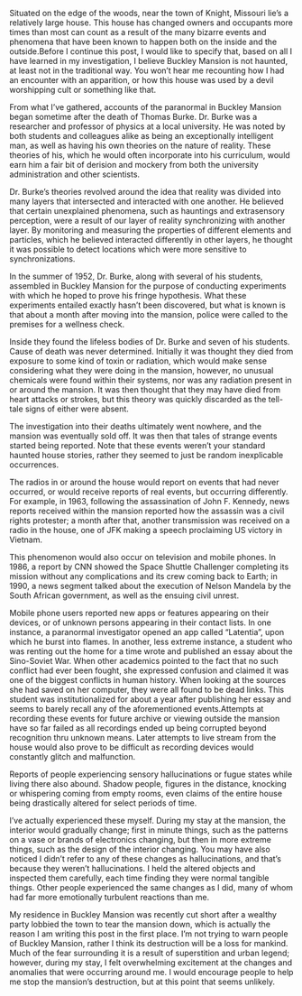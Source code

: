 Situated on the edge of the woods, near the town of Knight, Missouri lie’s a relatively large house. This house has changed owners and occupants more times than most can count as a result of the many bizarre events and phenomena that have been known to happen both on the inside and the outside.Before I continue this post, I would like to specify that, based on all I have learned in my investigation, I believe Buckley Mansion is not haunted, at least not in the traditional way. You won’t hear me recounting how I had an encounter with an apparition, or how this house was used by a devil worshipping cult or something like that.

From what I’ve gathered, accounts of the paranormal in Buckley Mansion began sometime after the death of Thomas Burke. Dr. Burke was a researcher and professor of physics at a local university. He was noted by both students and colleagues alike as being an exceptionally intelligent man, as well as having his own theories on the nature of reality. These theories of his, which he would often incorporate into his curriculum, would earn him a fair bit of derision and mockery from both the university administration and other scientists.

Dr. Burke’s theories revolved around the idea that reality was divided into many layers that intersected and interacted with one another. He believed that certain unexplained phenomena, such as hauntings and extrasensory perception, were a result of our layer of reality synchronizing with another layer. By monitoring and measuring the properties of different elements and particles, which he believed interacted differently in other layers, he thought it was possible to detect locations which were more sensitive to synchronizations.

In the summer of 1952, Dr. Burke, along with several of his students, assembled in Buckley Mansion for the purpose of conducting experiments with which he hoped to prove his fringe hypothesis. What these experiments entailed exactly hasn’t been discovered, but what is known is that about a month after moving into the mansion, police were called to the premises for a wellness check.

Inside they found the lifeless bodies of Dr. Burke and seven of his students. Cause of death was never determined. Initially it was thought they died from exposure to some kind of toxin or radiation, which would make sense considering what they were doing in the mansion, however, no unusual chemicals were found within their systems, nor was any radiation present in or around the mansion. It was then thought that they may have died from heart attacks or strokes, but this theory was quickly discarded as the tell-tale signs of either were absent.

The investigation into their deaths ultimately went nowhere, and the mansion was eventually sold off. It was then that tales of strange events started being reported. Note that these events weren’t your standard haunted house stories, rather they seemed to just be random inexplicable occurrences.

The radios in or around the house would report on events that had never occurred, or would receive reports of real events, but occurring differently. For example, in 1963, following the assassination of John F. Kennedy, news reports received within the mansion reported how the assassin was a civil rights protester; a month after that, another transmission was received on a radio in the house, one of JFK making a speech proclaiming US victory in Vietnam.

This phenomenon would also occur on television and mobile phones. In 1986, a report by CNN showed the Space Shuttle Challenger completing its mission without any complications and its crew coming back to Earth; in 1990, a news segment talked about the execution of Nelson Mandela by the South African government, as well as the ensuing civil unrest.

Mobile phone users reported new apps or features appearing on their devices, or of unknown persons appearing in their contact lists. In one instance, a paranormal investigator opened an app called “Latentia”, upon which he burst into flames. In another, less extreme instance, a student who was renting out the home for a time wrote and published an essay about the Sino-Soviet War. When other academics pointed to the fact that no such conflict had ever been fought, she expressed confusion and claimed it was one of the biggest conflicts in human history. When looking at the sources she had saved on her computer, they were all found to be dead links. This student was institutionalized for about a year after publishing her essay and seems to barely recall any of the aforementioned events.Attempts at recording these events for future archive or viewing outside the mansion have so far failed as all recordings ended up being corrupted beyond recognition thru unknown means. Later attempts to live stream from the house would also prove to be difficult as recording devices would constantly glitch and malfunction.

Reports of people experiencing sensory hallucinations or fugue states while living there also abound. Shadow people, figures in the distance, knocking or whispering coming from empty rooms, even claims of the entire house being drastically altered for select periods of time.

I’ve actually experienced these myself. During my stay at the mansion, the interior would gradually change; first in minute things, such as the patterns on a vase or brands of electronics changing, but then in more extreme things, such as the design of the interior changing. You may have also noticed I didn’t refer to any of these changes as hallucinations, and that’s because they weren’t hallucinations. I held the altered objects and inspected them carefully, each time finding they were normal tangible things. Other people experienced the same changes as I did, many of whom had far more emotionally turbulent reactions than me.

My residence in Buckley Mansion was recently cut short after a wealthy party lobbied the town to tear the mansion down, which is actually the reason I am writing this post in the first place. I’m not trying to warn people of Buckley Mansion, rather I think its destruction will be a loss for mankind. Much of the fear surrounding it is a result of superstition and urban legend; however, during my stay, I felt overwhelming excitement at the changes and anomalies that were occurring around me. I would encourage people to help me stop the mansion’s destruction, but at this point that seems unlikely.